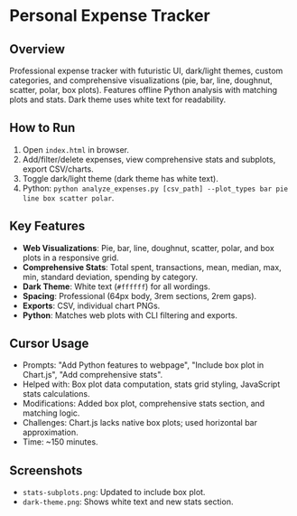 # Personal Expense Tracker

## Overview
Professional expense tracker with futuristic UI, dark/light themes, custom categories, and comprehensive visualizations (pie, bar, line, doughnut, scatter, polar, box plots). Features offline Python analysis with matching plots and stats. Dark theme uses white text for readability.

## How to Run
1. Open `index.html` in browser.
2. Add/filter/delete expenses, view comprehensive stats and subplots, export CSV/charts.
3. Toggle dark/light theme (dark theme has white text).
4. Python: `python analyze_expenses.py [csv_path] --plot_types bar pie line box scatter polar`.

## Key Features
- **Web Visualizations**: Pie, bar, line, doughnut, scatter, polar, and box plots in a responsive grid.
- **Comprehensive Stats**: Total spent, transactions, mean, median, max, min, standard deviation, spending by category.
- **Dark Theme**: White text (`#ffffff`) for all wordings.
- **Spacing**: Professional (64px body, 3rem sections, 2rem gaps).
- **Exports**: CSV, individual chart PNGs.
- **Python**: Matches web plots with CLI filtering and exports.

## Cursor Usage
- Prompts: "Add Python features to webpage", "Include box plot in Chart.js", "Add comprehensive stats".
- Helped with: Box plot data computation, stats grid styling, JavaScript stats calculations.
- Modifications: Added box plot, comprehensive stats section, and matching logic.
- Challenges: Chart.js lacks native box plots; used horizontal bar approximation.
- Time: ~150 minutes.

## Screenshots
- `stats-subplots.png`: Updated to include box plot.
- `dark-theme.png`: Shows white text and new stats section.